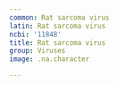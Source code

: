 ```yaml
---
common: Rat sarcoma virus
latin: Rat sarcoma virus
ncbi: '11848'
title: Rat sarcoma virus
group: Viruses
image: .na.character

---
```

